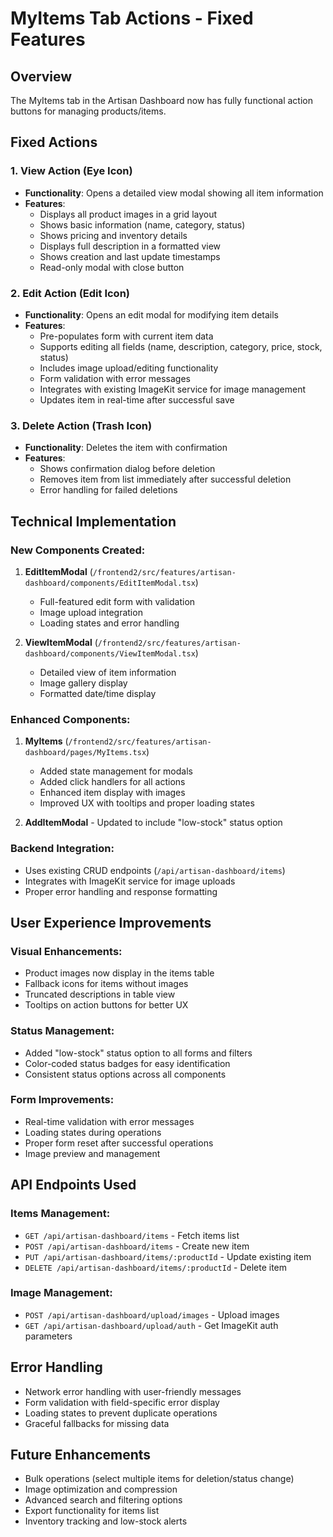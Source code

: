 # MyItems Tab Actions - Fixed Features

## Overview
The MyItems tab in the Artisan Dashboard now has fully functional action buttons for managing products/items.

## Fixed Actions

### 1. **View Action** (Eye Icon)
- **Functionality**: Opens a detailed view modal showing all item information
- **Features**:
  - Displays all product images in a grid layout
  - Shows basic information (name, category, status)
  - Shows pricing and inventory details
  - Displays full description in a formatted view
  - Shows creation and last update timestamps
  - Read-only modal with close button

### 2. **Edit Action** (Edit Icon)
- **Functionality**: Opens an edit modal for modifying item details
- **Features**:
  - Pre-populates form with current item data
  - Supports editing all fields (name, description, category, price, stock, status)
  - Includes image upload/editing functionality
  - Form validation with error messages
  - Integrates with existing ImageKit service for image management
  - Updates item in real-time after successful save

### 3. **Delete Action** (Trash Icon)
- **Functionality**: Deletes the item with confirmation
- **Features**:
  - Shows confirmation dialog before deletion
  - Removes item from list immediately after successful deletion
  - Error handling for failed deletions

## Technical Implementation

### New Components Created:
1. **EditItemModal** (`/frontend2/src/features/artisan-dashboard/components/EditItemModal.tsx`)
   - Full-featured edit form with validation
   - Image upload integration
   - Loading states and error handling

2. **ViewItemModal** (`/frontend2/src/features/artisan-dashboard/components/ViewItemModal.tsx`)
   - Detailed view of item information
   - Image gallery display
   - Formatted date/time display

### Enhanced Components:
1. **MyItems** (`/frontend2/src/features/artisan-dashboard/pages/MyItems.tsx`)
   - Added state management for modals
   - Added click handlers for all actions
   - Enhanced item display with images
   - Improved UX with tooltips and proper loading states

2. **AddItemModal** - Updated to include "low-stock" status option

### Backend Integration:
- Uses existing CRUD endpoints (`/api/artisan-dashboard/items`)
- Integrates with ImageKit service for image uploads
- Proper error handling and response formatting

## User Experience Improvements

### Visual Enhancements:
- Product images now display in the items table
- Fallback icons for items without images
- Truncated descriptions in table view
- Tooltips on action buttons for better UX

### Status Management:
- Added "low-stock" status option to all forms and filters
- Color-coded status badges for easy identification
- Consistent status options across all components

### Form Improvements:
- Real-time validation with error messages
- Loading states during operations
- Proper form reset after successful operations
- Image preview and management

## API Endpoints Used

### Items Management:
- `GET /api/artisan-dashboard/items` - Fetch items list
- `POST /api/artisan-dashboard/items` - Create new item
- `PUT /api/artisan-dashboard/items/:productId` - Update existing item
- `DELETE /api/artisan-dashboard/items/:productId` - Delete item

### Image Management:
- `POST /api/artisan-dashboard/upload/images` - Upload images
- `GET /api/artisan-dashboard/upload/auth` - Get ImageKit auth parameters

## Error Handling
- Network error handling with user-friendly messages
- Form validation with field-specific error display
- Loading states to prevent duplicate operations
- Graceful fallbacks for missing data

## Future Enhancements
- Bulk operations (select multiple items for deletion/status change)
- Image optimization and compression
- Advanced search and filtering options
- Export functionality for items list
- Inventory tracking and low-stock alerts
